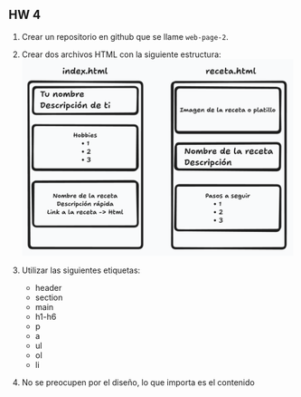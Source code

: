 ## HW 4

1. Crear un repositorio en github que se llame `web-page-2`.

2. Crear dos archivos HTML con la siguiente estructura:
   ![HW4](../img/hw4.png)

3. Utilizar las siguientes etiquetas:

   - header
   - section
   - main
   - h1-h6
   - p
   - a
   - ul
   - ol
   - li

4. No se preocupen por el diseño, lo que importa es el contenido
